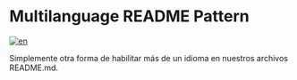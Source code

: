 # Multilanguage README Pattern
[![en](https://img.shields.io/badge/lang-en-red.svg)](https://github.com/jonatasemidio/multilanguage-readme-pattern/blob/master/README.md)

Simplemente otra forma de habilitar más de un idioma en nuestros archivos README.md.
